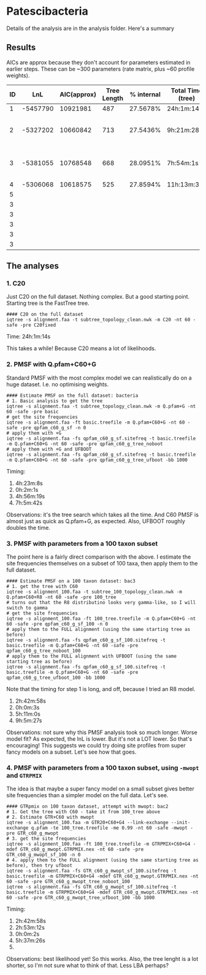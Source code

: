 # Patescibacteria

Details of the analysis are in the analysis folder. Here's a summary

## Results

AICs are approx because they don't account for parameters estimated in earlier steps. These can be ~300 parameters (rate matrix, plus ~60 profile weights). 

| ID  | LnL   | AIC(approx) | Tree Length | % internal | Total Time (tree) | Total Time (UFBoot) | Summary  |
|-----|-------|-----------|----------|-------|-----|-----|-----|
| 1 | -5457790 | 10921981 | 487 | 27.5678% | 24h:1m:14s | NA |  `-m C20`, that's it |
| 2 | -5327202 | 10660842 | 713 | 27.5436% | 9h:21m:28s | 11h:30m:51s |  PMSF with Q.pfam+C60+G on the full dataset |
| 3 | -5381055 | 10768548 | 668 | 28.0951% | 7h:54m:1s | 11h:48m:28s | PMSF as for 2 but site freqs all done from 100 random taxa |
| 4 | -5306068 | 10618575 | 525 | 27.8594% | 11h:13m:38s |  |  |
| 5 |  |  |  |  |  |  |  |
| 3 |  |  |  |  |  |  |  |
| 3 |  |  |  |  |  |  |  |
| 3 |  |  |  |  |  |  |  |
| 3 |  |  |  |  |  |  |  |
| 3 |  |  |  |  |  |  |  |


## The analyses

### 1. C20

Just C20 on the full dataset. Nothing complex. But a good starting point.
Starting tree is the FastTree tree.

``` {bash}
#### C20 on the full dataset
iqtree -s alignment.faa -t subtree_topology_clean.nwk -m C20 -nt 60 -safe -pre C20fixed
```

Time: 24h:1m:14s

This takes a while! Because C20 means a lot of likelihoods.

### 2. PMSF with Q.pfam+C60+G

Standard PMSF with the most complex model we can realistically do on a huge dataset. I.e. no optimising weights.

```{bash}
#### Estimate PMSF on the full dataset: bacteria
# 1. Basic analysis to get the tree
iqtree -s alignment.faa -t subtree_topology_clean.nwk -m Q.pfam+G -nt 60 -safe -pre basic
# get the site frequencies
iqtree -s alignment.faa -ft basic.treefile -m Q.pfam+C60+G -nt 60 -safe -pre qpfam_c60_g_sf -n 0
# apply them with +G
iqtree -s alignment.faa -fs qpfam_c60_g_sf.sitefreq -t basic.treefile -m Q.pfam+C60+G -nt 60 -safe -pre qpfam_c60_g_tree_noboot
# apply them with +G and UFBOOT
iqtree -s alignment.faa -fs qpfam_c60_g_sf.sitefreq -t basic.treefile -m Q.pfam+C60+G -nt 60 -safe -pre qpfam_c60_g_tree_ufboot -bb 1000

```

Timing:

1. 4h:23m:8s
2. 0h:2m:1s
3. 4h:56m:19s
4. 7h:5m:42s

Observations: it's the tree search which takes all the time. And C60 PMSF is almost just as quick as Q.pfam+G, as expected. Also, UFBOOT roughly doubles the time. 



### 3. PMSF with parameters from a 100 taxon subset

The point here is a fairly direct comparison with the above. I estimate the site frequencies themselves on a subset of 100 taxa, then apply them to the full dataset. 

```{bash}
#### Estimate PMSF on a 100 taxon dataset: bac3
# 1. get the tree with C60
iqtree -s alignment_100.faa -t subtree_100_topology_clean.nwk -m Q.pfam+C60+R8 -nt 60 -safe -pre 100_tree
# turns out that the R8 distributino looks very gamma-like, so I will switch to gamma
# get the site frequencies
iqtree -s alignment_100.faa -ft 100_tree.treefile -m Q.pfam+C60+G -nt 60 -safe -pre qpfam_c60_g_sf_100 -n 0
# apply them to the FULL alignment (using the same starting tree as before)
iqtree -s alignment.faa -fs qpfam_c60_g_sf_100.sitefreq -t basic.treefile -m Q.pfam+C60+G -nt 60 -safe -pre qpfam_c60_g_tree_noboot_100
# apply them to the FULL alignment with UFBOOT (using the same starting tree as before)
iqtree -s alignment.faa -fs qpfam_c60_g_sf_100.sitefreq -t basic.treefile -m Q.pfam+C60+G -nt 60 -safe -pre qpfam_c60_g_tree_ufboot_100 -bb 1000
```

Note that the timing for step 1 is long, and off, because I tried an R8 model. 

1. 2h:42m:58s
2. 0h:0m:3s
3. 5h:11m:0s
4. 9h:5m:27s

Observations: not sure why this PMSF analysis took so much longer. Worse model fit? As expected, the lnL is lower. But it's not a LOT lower. So that's encouraging! This suggests we could try doing site profiles from super fancy models on a subset. Let's see how that goes.


### 4. PMSF with parameters from a 100 taxon subset, using `-mwopt` and `GTRPMIX`

The idea is that maybe a super fancy model on a small subset gives better site frequencies than a simpler model on the full data. Let's see.


```{bash}
#### GTRpmix on 100 taxon dataset, attempt with mwopt: bac2
# 1. Get the tree with C60 - take it from 100_tree above
# 2. Estimate GTR+C60 with mwopt
iqtree -s alignment_100.faa -m GTR20+C60+G4 --link-exchange --init-exchange q.pfam -te 100_tree.treefile -me 0.99 -nt 60 -safe -mwopt -pre GTR_c60_g_mwopt
# 3. get the site frequencies
iqtree -s alignment_100.faa -ft 100_tree.treefile -m GTRPMIX+C60+G4 -mdef GTR_c60_g_mwopt.GTRPMIX.nex -nt 60 -safe -pre GTR_c60_g_mwopt_sf_100 -n 0
# 4. apply them to the FULL alignment (using the same starting tree as before), then try ufboot
iqtree -s alignment.faa -fs GTR_c60_g_mwopt_sf_100.sitefreq -t basic.treefile -m GTRPMIX+C60+G4 -mdef GTR_c60_g_mwopt.GTRPMIX.nex -nt 60 -safe -pre GTR_c60_g_mwopt_tree_noboot_100
iqtree -s alignment.faa -fs GTR_c60_g_mwopt_sf_100.sitefreq -t basic.treefile -m GTRPMIX+C60+G4 -mdef GTR_c60_g_mwopt.GTRPMIX.nex -nt 60 -safe -pre GTR_c60_g_mwopt_tree_ufboot_100 -bb 1000

```

Timing:

1. 2h:42m:58s
2. 2h:53m:12s
3. 0h:0m:2s
4. 5h:37m:26s
5. 

Observations: best likelihood yet! So this works. Also, the tree lenght is a lot shorter, so I'm not sure what to think of that. Less LBA perhaps? 


